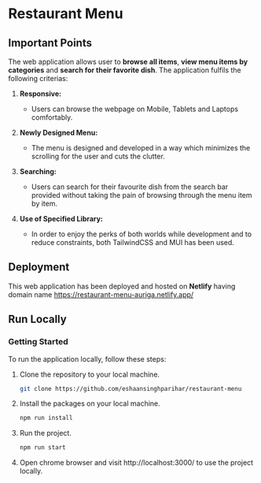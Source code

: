 # Restaurant Menu



## Important Points

The web application allows user to **browse all items**, **view menu items by categories** and **search for their favorite dish**. The application fulfils the following criterias:

1. **Responsive:**
   - Users can browse the webpage on Mobile, Tablets and Laptops comfortably.

2. **Newly Designed Menu:**
   - The menu is designed and developed in a way which minimizes the scrolling for the user and cuts the clutter.

3. **Searching:**
   - Users can search for their favourite dish from the search bar provided without taking the pain of browsing through the menu item by item.

4. **Use of Specified Library:**
   - In order to enjoy the perks of both worlds while development and to reduce constraints, both TailwindCSS and MUI has been used.



## Deployment

This web application has been deployed and hosted on **Netlify** having domain name https://restaurant-menu-auriga.netlify.app/


## Run Locally

### Getting Started

To run the application locally, follow these steps:

1. Clone the repository to your local machine.

   ```bash
   git clone https://github.com/eshaansinghparihar/restaurant-menu

2. Install the packages on your local machine.

    ```bash
    npm run install

3. Run the project.

    ```bash
    npm run start 

4. Open chrome browser and visit http://localhost:3000/ to use the project locally.
